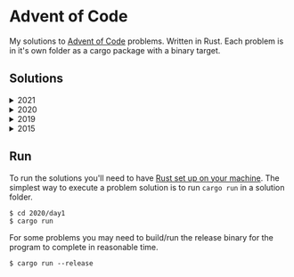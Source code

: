 # Advent of Code

My solutions to [Advent of Code](https://adventofcode.com/) problems. Written in Rust. Each problem is in it's own folder as a cargo package with a binary target.

## Solutions

<!-- INDEX-START -->
<details><summary>2021</summary>
<p>

 - [Day 1](./2021/day1/src/main.rs)
 - [Day 2](./2021/day2/src/main.rs)
 - [Day 3](./2021/day3/src/main.rs)
 - [Day 4](./2021/day4/src/main.rs)
 - [Day 5](./2021/day5/src/main.rs)
 - [Day 6](./2021/day6/src/main.rs)
 - [Day 7](./2021/day7/src/main.rs)
 - [Day 8](./2021/day8/src/main.rs)
 - [Day 9](./2021/day9/src/main.rs)
 - [Day 10](./2021/day10/src/main.rs)
 - [Day 11](./2021/day11/src/main.rs)

</p>
</details>
<details><summary>2020</summary>
<p>

 - [Day 1](./2020/day1/src/main.rs)
 - [Day 2](./2020/day2/src/main.rs)
 - [Day 3](./2020/day3/src/main.rs)
 - [Day 4](./2020/day4/src/main.rs)
 - [Day 5](./2020/day5/src/main.rs)
 - [Day 6](./2020/day6/src/main.rs)
 - [Day 7](./2020/day7/src/main.rs)
 - [Day 8](./2020/day8/src/main.rs)
 - [Day 9](./2020/day9/src/main.rs)
 - [Day 10](./2020/day10/src/main.rs)
 - [Day 11](./2020/day11/src/main.rs)
 - [Day 12](./2020/day12/src/main.rs)
 - [Day 13](./2020/day13/src/main.rs)
 - [Day 14](./2020/day14/src/main.rs)
 - [Day 15](./2020/day15/src/main.rs)
 - [Day 16](./2020/day16/src/main.rs)
 - [Day 17](./2020/day17/src/main.rs)
 - [Day 18](./2020/day18/src/main.rs)
 - [Day 19](./2020/day19/src/main.rs)
 - [Day 20](./2020/day20/src/main.rs)
 - [Day 21](./2020/day21/src/main.rs)
 - [Day 22](./2020/day22/src/main.rs)
 - [Day 23](./2020/day23/src/main.rs)
 - [Day 24](./2020/day24/src/main.rs)
 - [Day 25](./2020/day25/src/main.rs)

</p>
</details>
<details><summary>2019</summary>
<p>

 - [Day 1](./2019/day1/src/main.rs)
 - [Day 2](./2019/day2/src/main.rs)
 - [Day 3](./2019/day3/src/main.rs)
 - [Day 4](./2019/day4/src/main.rs)
 - [Day 5](./2019/day5/src/main.rs)
 - [Day 6](./2019/day6/src/main.rs)
 - [Day 7](./2019/day7/src/main.rs)
 - [Day 8](./2019/day8/src/main.rs)
 - [Day 9](./2019/day9/src/main.rs)
 - [Day 10](./2019/day10/src/main.rs)
 - [Day 11](./2019/day11/src/main.rs)
 - [Day 12](./2019/day12/src/main.rs)
 - [Day 13](./2019/day13/src/main.rs)

</p>
</details>
<details><summary>2015</summary>
<p>

 - [Day 1](./2015/day1/src/main.rs)
 - [Day 2](./2015/day2/src/main.rs)
 - [Day 3](./2015/day3/src/main.rs)
 - [Day 4](./2015/day4/src/main.rs)
 - [Day 5](./2015/day5/src/main.rs)
 - [Day 6](./2015/day6/src/main.rs)
 - [Day 7](./2015/day7/src/main.rs)
 - [Day 8](./2015/day8/src/main.rs)
 - [Day 9](./2015/day9/src/main.rs)
 - [Day 10](./2015/day10/src/main.rs)
 - [Day 11](./2015/day11/src/main.rs)
 - [Day 12](./2015/day12/src/main.rs)
 - [Day 13](./2015/day13/src/main.rs)
 - [Day 14](./2015/day14/src/main.rs)
 - [Day 15](./2015/day15/src/main.rs)
 - [Day 16](./2015/day16/src/main.rs)
 - [Day 17](./2015/day17/src/main.rs)
 - [Day 18](./2015/day18/src/main.rs)
 - [Day 25](./2015/day25/src/main.rs)

</p>
</details>
<!-- INDEX-END -->

## Run

To run the solutions you'll need to have [Rust set up on your machine](https://rustup.rs/). The simplest way to execute a problem solution is to run `cargo run` in a solution folder.

```sh-session
$ cd 2020/day1
$ cargo run
```

For some problems you may need to build/run the release binary for the program to complete in reasonable time.

```sh-session
$ cargo run --release
```
